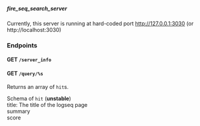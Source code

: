 ##### fire_seq_search_server

Currently, this server is running at hard-coded port <http://127.0.0.1:3030>  (or http://localhost:3030)

### Endpoints

#### GET `/server_info`


#### GET `/query/%s`

Returns an array of `hit`s.

Schema of `hit`  (**unstable**)  
title: The title of the logseq page  
summary   
score  


